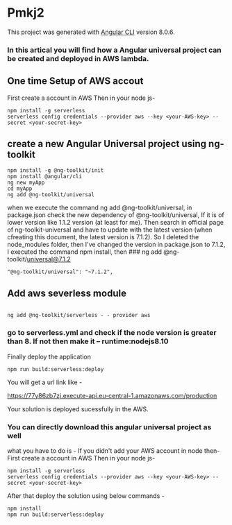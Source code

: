 # Pmkj2

This project was generated with [Angular CLI](https://github.com/angular/angular-cli) version 8.0.6.
### In this artical you will find how a Angular universal project can be created and deployed in AWS lambda.

## One time Setup of AWS accout

First create a account in AWS
Then in your node js-

```
npm install -g serverless
serverless config credentials --provider aws --key <your-AWS-key> --secret <your-secret-key>

```
## create a new Angular Universal project using ng-toolkit
```
npm install -g @ng-toolkit/init
npm install @angular/cli
ng new myApp
cd myApp
ng add @ng-toolkit/universal

```

when we execute the command ng add @ng-toolkit/universal, in package.json check the new dependency of @ng-toolkit/universal, If it is of lower version like 1.1.2 version (at least for me). Then search in official page of ng-toolkit-universal and have to update with the latest version (when cfreating this document, the latest version is 7.1.2). So I deleted the node_modules folder, then I've changed the version in package.json to 7.1.2, I executed the command npm install, then ### ng add @ng-toolkit/universal@7.1.2

```
"@ng-toolkit/universal": "~7.1.2",

```
## Add aws severless module
```

ng add @ng-toolkit/serverless - - provider aws

```


### go to serverless.yml and check if the node version is greater than 8. If not then make it – runtime:nodejs8.10

Finally deploy the application
```
npm run build:serverless:deploy

```

You will get a url link like -

https://77y86zb7zj.execute-api.eu-central-1.amazonaws.com/production

Your solution is deployed sucessfully in the AWS.

### You can directly download this angular universal project as well

what you have to do is -
If you didn't add your AWS account in node then-
First create a account in AWS
Then in your node js-

```
npm install -g serverless
serverless config credentials --provider aws --key <your-AWS-key> --secret <your-secret-key>

```
After that deploy the solution using below commands -
```
npm install
npm run build:serverless:deploy

```




